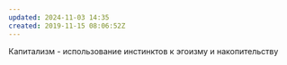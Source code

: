 ```yaml
---
updated: 2024-11-03 14:35
created: 2019-11-15 08:06:52Z
---
```


Капитализм - использование инстинктов к эгоизму и накопительству